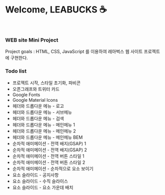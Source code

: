 <h1>Welcome, LEABUCKS ☕️ </h1>
<br>
<h3>WEB site Mini Project</h3>
Project goals : HTML, CSS, JavaScript 를 이용하여 레아벅스 웹 사이트 프로젝트에 구현한다.
<br>
<h3>Todo list</h3>
<ul>
    <li>프로젝트 시작, 스타일 초기화, 파비콘</li>
    <li>오픈그래프와 트위터 카드</li>
    <li>Google Fonts</li>
    <li>Google Material Icons</li>
    <li>헤더와 드롭다운 메뉴 - 로고</li>
    <li>헤더와 드롭다운 메뉴 - 서브메뉴</li>
    <li>헤더와 드롭다운 메뉴 - 검색</li>
    <li>헤더와 드롭다운 메뉴 - 메인메뉴 1</li>
    <li>헤더와 드롭다운 메뉴 - 메인메뉴 2</li>
    <li>헤더와 드롭다운 메뉴 - 메인메뉴 BEM</li>
    <li>순차적 애미메이션 - 전역 배지(GSAP) 1</li>
    <li>순차적 애미메이션 - 전역 배지(GSAP) 2</li>
    <li>순차적 애미메이션 - 전역 버튼 스타일 1</li>
    <li>순차적 애미메이션 - 전역 버튼 스타일 2</li>
    <li>순차적 애미메이션 - 순차적으로 요소 보이기</li>
    <li>요소 슬라이드 - 공지사항</li>
    <li>요소 슬라이드 - 수직 슬라이스</li>
    <li>요소 슬라이드 - 요소 가운데 배치</li>
</ul>
